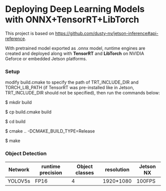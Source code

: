 
# Deploying Deep Learning Models with ONNX+TensorRT+LibTorch
This project is based on https://github.com/dusty-nv/jetson-inference#api-reference. 

With pretrained model exported as .onnx model, runtime engines are created and deployed along with **TensorRT** and **LibTorch** on NVIDIA Geforce or embedded Jetson platforms.

### Setup
modify build.cmake to specify the path of TRT_INCLUDE_DIR and TORCH_LIB_PATH (if TensorRT was pre-installed like in Jetson, TRT_INCLUDE_DIR should not be specified), then run the commands below:

$ mkdir build

$ cp build.cmake build

$ cd build

$ cmake .. -DCMAKE_BUILD_TYPE=Release

$ make 


### Object Detection

| Network         |  runtime precision   | Object classes       | resolution | Jetson NX |
| ----------------|--------------------  |----------------------|------------|-----------|
| YOLOV5s         | FP16   | 4 | 1920*1080 |100FPS |
